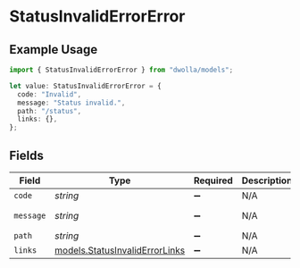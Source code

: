 # StatusInvalidErrorError

## Example Usage

```typescript
import { StatusInvalidErrorError } from "dwolla/models";

let value: StatusInvalidErrorError = {
  code: "Invalid",
  message: "Status invalid.",
  path: "/status",
  links: {},
};
```

## Fields

| Field                                                                  | Type                                                                   | Required                                                               | Description                                                            | Example                                                                |
| ---------------------------------------------------------------------- | ---------------------------------------------------------------------- | ---------------------------------------------------------------------- | ---------------------------------------------------------------------- | ---------------------------------------------------------------------- |
| `code`                                                                 | *string*                                                               | :heavy_minus_sign:                                                     | N/A                                                                    | Invalid                                                                |
| `message`                                                              | *string*                                                               | :heavy_minus_sign:                                                     | N/A                                                                    | Status invalid.                                                        |
| `path`                                                                 | *string*                                                               | :heavy_minus_sign:                                                     | N/A                                                                    | /status                                                                |
| `links`                                                                | [models.StatusInvalidErrorLinks](../models/statusinvaliderrorlinks.md) | :heavy_minus_sign:                                                     | N/A                                                                    | {}                                                                     |
